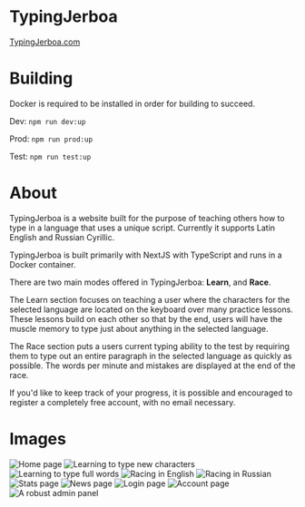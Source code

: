 # TypingJerboa

[TypingJerboa.com](https://typingjerboa.com/)

# Building

Docker is required to be installed in order for building to succeed.

Dev: ``npm run dev:up``

Prod: ``npm run prod:up``

Test: ``npm run test:up``

# About

TypingJerboa is a website built for the purpose of teaching others how to type in a language that uses a unique script. Currently it supports Latin English and Russian Cyrillic.

TypingJerboa is built primarily with NextJS with TypeScript and runs in a Docker container.

There are two main modes offered in TypingJerboa: **Learn**, and **Race**.

The Learn section focuses on teaching a user where the characters for the selected language are located on the keyboard over many practice lessons. These lessons build on each other so that by the end, users will have the muscle memory to type just about anything in the selected language.

The Race section puts a users current typing ability to the test by requiring them to type out an entire paragraph in the selected language as quickly as possible. The words per minute and mistakes are displayed at the end of the race.

If you&apos;d like to keep track of your progress, it is possible and encouraged to register a completely free account, with no email necessary.

# Images

![Home page](./src/app/images/Home.png "Home Page")
![Learning to type new characters](./src/app/images/LearnNewCharacters.png "Learning to type new characters")
![Learning to type full words](./src/app/images/LearnWordExercise.png "Learning to type full words")
![Racing in English](./src/app/images/Race1.png "Racing in English")
![Racing in Russian](./src/app/images/Race2.png "Racing in Russian")
![Stats page](./src/app/images/StatsPage.png "Stats Page")
![News page](./src/app/images/NewsPage.png "News Page")
![Login page](./src/app/images/LoginPage.png "Login Page")
![Account page](./src/app/images/AccountPage.png "Account Page")
![A robust admin panel](./src/app/images/AdminPanel.png "A robust admin panel")